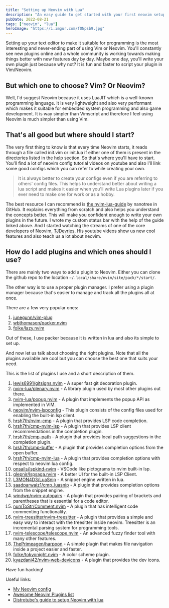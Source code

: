 ```yaml
---
title: "Setting up Neovim with Lua"
description: "An easy guide to get started with your first neovim setup"
pubDate: 2022-08-21
tags: ["neovim", "lua"]
heroImage: "https://i.imgur.com/fONpsb9.jpg"
---
```

Setting up your text editor to make it suitable for programming is the most 
interesting and never-ending part of using Vim or Neovim. You'll constantly see 
new plugins online and a whole community is working towards making things better 
with new features day by day. Maybe one day, you'll write your own plugin just 
because why not? It is fun and faster to script your plugin in Vim/Neovim.

## But which one to choose? Vim? Or Neovim?

Well, I'd suggest Neovim because it uses LuaJIT which is a well-known programming
language. It is very lightweight and also very performant which makes it suitable 
for embedded system programming and also game development. It is way simpler than 
Vimscript and therefore I feel using Neovim is much simpler than using Vim.

## That's all good but where should I start?

The very first thing to know is that every time Neovim starts, it reads through 
a file called init.vim or init.lua if either one of them is present in the directories
listed in the help section. So that's where you'll have to start. You'll find a 
lot of neovim config tutorial videos on youtube and also I'll link some good configs 
which you can refer to while creating your own.

> It is always better to create your configs even if you are referring to others'
config files. This helps to understand better about writing a lua script and makes 
it easier when you'll write Lua plugins later if you ever need to make one for work 
or as a hobby.

The best resource I can recommend is [the nvim-lua-guide](https://github.com/nanotee/nvim-lua-guide/blob/master/doc/nvim-lua-guide.txt)
by nanotree in GitHub. It explains everything from scratch and also helps you 
understand the concepts better. This will make you confident enough to write 
your own plugins in the future. I wrote my custom status bar with the help of the 
guide linked above. And I started watching the streams of one of the core 
developers of Neovim, [TJDevries](https://www.youtube.com/c/TJDeVries/). His 
youtube videos show us new cool features and also teach us a lot about neovim.

## How do I add plugins and which ones should I use?

There are mainly two ways to add a plugin to Neovim. Either you can clone the 
github repo to the location `~/.local/share/nvim/site/pack/*/start/`.

The other way is to use a proper plugin manager. I prefer using a plugin manager 
because that's easier to manage and track all the plugins all at once. 

There are a few very popular ones:
1. [junegunn/vim-plug](https://github.com/junegunn/vim-plug)
2. [wbthomason/packer.nvim](https://github.com/wbthomason/packer.nvim)
2. [folke/lazy.nvim](https://github.com/folke/lazy.nvim)

Out of these, I use packer because it is written in lua and also its simple to set up.

And now let us talk about choosing the right plugins. Note that all the plugins available
are cool but you can choose the best one that suits your need.

This is the list of plugins I use and a short description of them.
1. [lewis6991/gitsigns.nvim](https://github.com/lewis6991/gitsigns.nvim) - A super
fast git decoration plugin.
2. [nvim-lua/plenary.nvim](https://github.com/nvim-lua/plenary.nvim) - A library 
plugin used by most other plugins out there.
3. [nvim-lua/popup.nvim](https://github.com/nvim-lua/popup.nvim) - A plugin that 
implements the popup API as implemented in VIM.
4. [neovim/nvim-lspconfig](https://github.com/neovim/nvim-lspconfig) - This plugin
consists of the config files used for enabling the built-in lsp client.
5. [hrsh7th/nvim-cmp](https://github.com/hrsh7th/nvim-cmp) - A plugin that 
provides LSP code completion.
6. [hrsh7th/cmp-nvim-lsp](https://github.com/hrsh7th/cmp-nvim-lsp) - A plugin that
provides LSP client recommendations in the completion plugin.
7. [hrsh7th/cmp-path](https://github.com/hrsh7th/cmp-path) - A plugin that provides
local path suggestions in the completion plugin.
8. [hrsh7th/cmp-buffer](https://github.com/hrsh7th/cmp-buffer) - A plugin that 
provides completion options from the open buffer.
9. [hrsh7th/cmp-nvim-lua](https://github.com/hrsh7th/cmp-nvim-lua) - A plugin 
that provides completion options with respect to neovim lua config.
10. [onsails/lspkind-nvim](https://github.com/onsails/lspkind-nvim) - VSCode like 
pictograms to nvim built-in lsp.
11. [glepnir/lspsaga.nvim](https://github.com/glepnir/lspsaga.nvim) - A better UI 
for the built-in LSP Client.
12. [L3MON4D3/LuaSnip](https://github.com/L3MON4D3/LuaSnip) - A snippet engine 
written in lua.
13. [saadparwaiz1/cmp_luasnip](https://github.com/saadparwaiz1/cmp_luasnip) - A plugin
that provides completion options from the snippet engine.
14. [windwp/nvim-autopairs](https://github.com/windwp/nvim-autopairs) - A plugin 
that provides pairing of brackets and parentheses that is essential for a code 
editor.
15. [numToStr/Comment.nvim](https://github.com/numToStr/Comment.nvim) - A plugin 
that has intelligent code commenting functionality.
16. [nvim-treesitter/nvim-treesitter](https://github.com/nvim-treesitter/nvim-treesitter) - 
A plugin that provides a simple and easy way to interact with the treesitter inside neovim.
Treesitter is an incremental parsing system for programming tools.
17. [nvim-telescope/telescope.nvim](https://github.com/nvim-telescope/telescope.nvim) - 
An advanced fuzzy finder tool with many other features.
18. [ThePrimeagen/harpoon](https://github.com/ThePrimeagen/harpoon) - A simple 
plugin that makes file navigation inside a project easier and faster.
19. [folke/tokyonight.nvim](https://github.com/folke/tokyonight.nvim) - A color scheme plugin.
20. [kyazdani42/nvim-web-devicons](https://github.com/kyazdani42/nvim-web-devicons) - A plugin
that provides the dev icons.

Have fun hacking!

Useful links:
- [My Neovim config](https://github.com/serenevoid/neovim-config-revamp)
- [Awesome Neovim Plugins list](https://github.com/rockerBOO/awesome-neovim/blob/main/README.md)
- [Distrotube's guide to setup Neovim with lua](https://youtu.be/m62UCkdQ8Ck)
